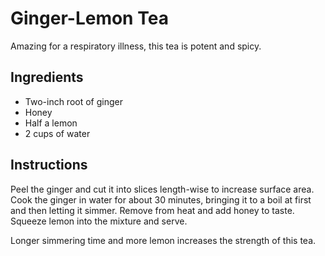 # Ginger-Lemon Tea

Amazing for a respiratory illness, this tea is potent and spicy.

## Ingredients

- Two-inch root of ginger
- Honey
- Half a lemon
- 2 cups of water


## Instructions

Peel the ginger and cut it into slices length-wise to increase surface area. Cook the ginger in water for about 30 minutes, bringing it to a boil at first and then letting it simmer. Remove from heat and add honey to taste. Squeeze lemon into the mixture and serve.

Longer simmering time and more lemon increases the strength of this tea.
